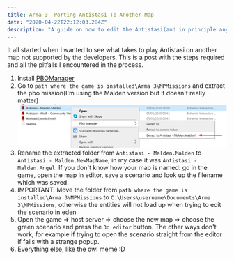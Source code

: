 ```yaml
---
title: Arma 3 -Porting Antistasi To Another Map
date: "2020-04-22T22:12:03.284Z"
description: "A guide on how to edit the Antistasi(and in principle any other scenario) to fit another map"
---
```


It all started when I wanted to see what takes to play Antistasi on another map not supported by the developers. This is a post with the steps required and all the pitfalls I encountered in the process. 

1. Install [PBOManager](http://www.armaholic.com/page.php?id=16369)
1. Go to `path where the game is installed\Arma 3\MPMissions` and extract the pbo mission(I'm using the Malden version but it doesn't really matter) ![extract pbo](./pbo-extract.png)
1. Rename the extracted folder from `Antistasi - Malden.Malden` to `Antistasi - Malden.NewMapName`, in my case it was `Antistasi - Malden.Angel`. If you don't know how your map is named: go in the game, open the map in editor, save a scenario and look up the filename which was saved.
1. IMPORTANT. Move the folder from  `path where the game is installed\Arma 3\MPMissions` to `C:\Users\username\Documents\Arma 3\MPMissions`, otherwise the entities will not load up when trying to edit the scenario in eden
1. Open the game => host server => choose the new map => choose the green scenario and press the `3d editor` button. The other ways don't work, for example if trying to open the scenario straight from the editor if fails with a strange popup.
1. Everything else, like the owl meme :D

